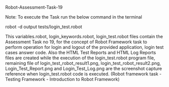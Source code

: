 Robot-Assessment-Task-19

Note: To execute the Task run the below command in the terminal

robot -d output tests/login_test.robot

This variables.robot, login_keywords.robot, login_test.robot files contain the Assessment Task no 19, for the concept of Robot Framework task to perform operation for login and logout of the provided application, login test cases answer code. Also the HTML Test Reports and HTML Log Reports files are created while the execution of the login_test.robot program file, remaining file of login_test_robot_result1.png, login_test_robot_result2.png, Login_Test_Report.png and Login_Test_Log.png are the screenshot capture reference when login_test.robot code is executed. (Robot framework task - Testing Framework - Introduction to Robot Framework)
